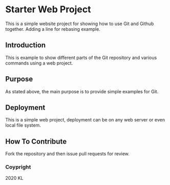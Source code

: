 # Starter Web Project

This is a simple website project for showing how to use Git and Github together. 
Adding a line for rebasing example.

## Introduction

This is example to show different parts of the Git repository and various commands using a web project.

## Purpose

As stated above, the main purpose is to provide simple examples for Git.

## Deployment

This is a simple web project, deployment can be on any web server or even local file system.

## How To Contribute

Fork the repository and then issue pull requests for review.

### Coypright

2020 KL
